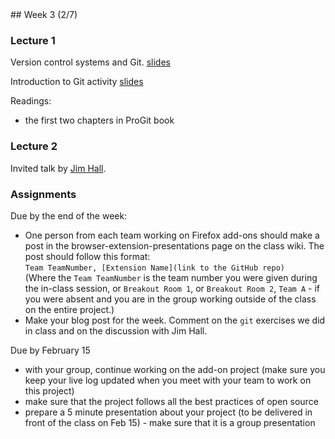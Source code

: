 <div class="week">

<div class="week_heading" markdown="1">
## Week 3 (2/7)
</div>

<div class="column_materials"  markdown="1">

### Lecture 1

Version control systems and Git.
[slides](slides/version_control_systems.html)

Introduction to Git activity [slides](slides/git_intro_activity.html)

Readings:
- the first two chapters in ProGit book

### Lecture 2

Invited talk by [Jim Hall](https://hallmentum.com/about/jimhall/).



</div>

<div class="column_assign"  markdown="1">

### Assignments

Due by the end of the week:
- One person from each team working on Firefox add-ons should make a post in the
  browser-extension-presentations page on the class wiki.
  The post should follow this format: <br/>
  `Team TeamNumber, [Extension Name](link to the GitHub repo) ` <br/>
  (Where the `Team TeamNumber` is the team number you were given during the in-class session, or
  `Breakout Room 1`, or `Breakout Room 2`, `Team A` - if you were absent and you are in the group working outside of the class
  on the entire project.)
- Make your blog post for the week. Comment on the `git` exercises we did in class and on
  the discussion with Jim Hall.

Due by February 15
  - with your group, continue working on the add-on project (make sure you keep your live log updated when you meet with your team to work on this project)
  - make sure that the project follows all the best practices of open source
  - prepare a 5 minute presentation about your project (to be delivered in front of the class on Feb 15) - make sure
    that it is a group presentation




</div>
</div>
